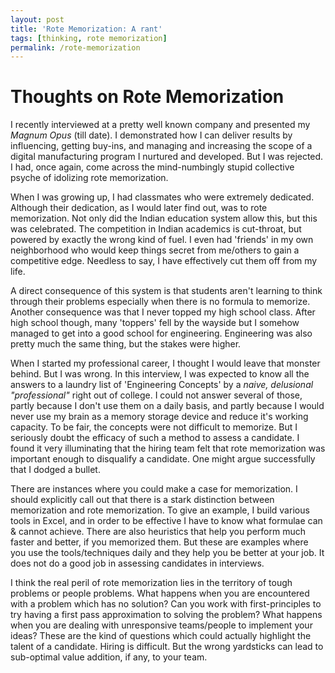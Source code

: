 ```yaml
---
layout: post
title: 'Rote Memorization: A rant'
tags: [thinking, rote memorization]
permalink: /rote-memorization
---
```


# Thoughts on Rote Memorization
I recently interviewed at a pretty well known company and presented my _Magnum Opus_ (till date). I demonstrated how I can deliver results by influencing, getting buy-ins, and managing and increasing the scope of a digital manufacturing program I nurtured and developed. But I was rejected. I had, once again, come across the mind-numbingly stupid collective psyche of idolizing rote memorization.

When I was growing up, I had classmates who were extremely dedicated. Although their dedication, as I would later find out, was to rote memorization. Not only did the Indian education system allow this, but this was celebrated. The competition in Indian academics is cut-throat, but powered by exactly the wrong kind of fuel. I even had 'friends' in my own neighborhood who would keep things secret from me/others to gain a competitive edge. Needless to say, I have effectively cut them off from my life.

A direct consequence of this system is that students aren't learning to think through their problems especially when there is no formula to memorize. Another consequence was that I never topped my high school class. After high school though, many 'toppers' fell by the wayside but I somehow managed to get into a good school for engineering. Engineering was also pretty much the same thing, but the stakes were higher.

When I started my professional career, I thought I would leave that monster behind. But I was wrong. In this interview, I was expected to know all the answers to a laundry list of 'Engineering Concepts' by a _naive, delusional "professional"_ right out of college. I could not answer several of those, partly because I don't use them on a daily basis, and partly because I would never use my brain as a memory storage device and reduce it's working capacity. To be fair, the concepts were not difficult to memorize. But I seriously doubt the efficacy of such a method to assess a candidate. I found it very illuminating that the hiring team felt that rote memorization was important enough to disqualify a candidate. One might argue successfully that I dodged a bullet.

There are instances where you could make a case for memorization. I should explicitly call out that there is a stark distinction between memorization and rote memorization. To give an example, I build various tools in Excel, and in order to be effective I have to know what formulae can & cannot achieve. There are also heuristics that help you perform much faster and better, if you memorized them. But these are examples where you use the tools/techniques daily and they help you be better at your job. It does not do a good job in assessing candidates in interviews.

I think the real peril of rote memorization lies in the territory of tough problems or people problems. What happens when you are encountered with a problem which has no solution? Can you work with first-principles to try having a first pass approximation to solving the problem? What happens when you are dealing with unresponsive teams/people to implement your ideas? These are the kind of questions which could actually highlight the talent of a candidate.
Hiring is difficult. But the wrong yardsticks can lead to sub-optimal value addition, if any, to your team.
